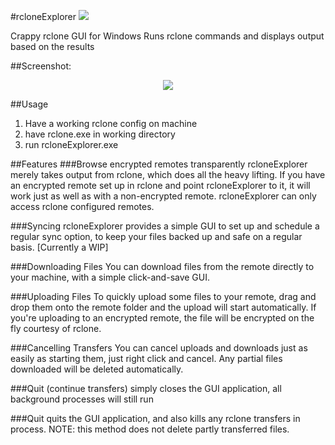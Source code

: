 #rcloneExplorer ![](http://i.imgur.com/T4We4ZK.png) 

Crappy rclone GUI for Windows
Runs rclone commands and displays output based on the results

##Screenshot:
<p align="center">
  <img src="https://i.imgur.com/ebJq30W.gif"/>
</p>

##Usage
1. Have a working rclone config on machine
2. have rclone.exe in working directory
3. run rcloneExplorer.exe

##Features
###Browse encrypted remotes transparently
rcloneExplorer merely takes output from rclone, which does all the heavy lifting. If you have an encrypted remote set up in rclone and point rcloneExplorer to it, it will work just as well as with a non-encrypted remote. rcloneExplorer can only access rclone configured remotes.

###Syncing
rcloneExplorer provides a simple GUI to set up and schedule a regular sync option, to keep your files backed up and safe on a regular basis. [Currently a WIP]

###Downloading Files
You can download files from the remote directly to your machine, with a simple click-and-save GUI.

###Uploading Files
To quickly upload some files to your remote, drag and drop them onto the remote folder and the upload will start automatically. If you're uploading to an encrypted remote, the file will be encrypted on the fly courtesy of rclone.

###Cancelling Transfers
You can cancel uploads and downloads just as easily as starting them, just right click and cancel. Any partial files downloaded will be deleted automatically.

###Quit (continue transfers)
simply closes the GUI application, all background processes will still run

###Quit
quits the GUI application, and also kills any rclone transfers in process. NOTE: this method does not delete partly transferred files.
